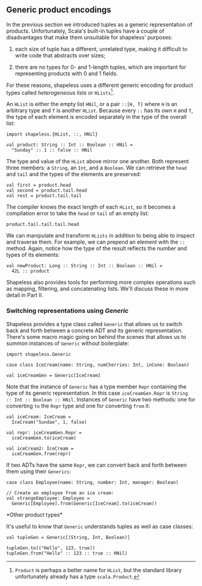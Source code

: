 ## Generic product encodings

In the previous section we introduced tuples
as a generic representation of products.
Unfortunately, Scala's built-in tuples have a couple of disadvantages
that make them unsuitable for shapeless' purposes:

 1. each size of tuple has a different, unrelated type,
    making it difficult to write code that abstracts over sizes;

 2. there are no types for 0- and 1-length tuples,
    which are important for representing products with 0 and 1 fields.

For these reasons, shapeless uses a different generic encoding
for product types called *heterogeneous lists* or `HLists`[^hlist-name].

[^hlist-name]: `Product` is perhaps a better name for `HList`,
but the standard library unfortunately already has a type `scala.Product`.

An `HList` is either the empty list `HNil`,
or a pair `::[H, T]` where `H` is an arbitrary type
and `T` is another `HList`.
Because every `::` has its own `H` and `T`,
the type of each element is encoded separately
in the type of the overall list:

```tut:book:silent
import shapeless.{HList, ::, HNil}

val product: String :: Int :: Boolean :: HNil =
  "Sunday" :: 1 :: false :: HNil
```

The type and value of the `HList` above mirror one another.
Both represent three members: a `String`, an `Int`, and a `Boolean`.
We can retrieve the `head` and `tail`
and the types of the elements are preserved:

```tut:book
val first = product.head
val second = product.tail.head
val rest = product.tail.tail
```

The compiler knows the exact length of each `HList`,
so it becomes a compilation error
to take the `head` or `tail` of an empty list:

```tut:book:fail
product.tail.tail.tail.head
```

We can manipulate and transform `HLists`
in addition to being able to inspect and traverse them.
For example, we can prepend an element with the `::` method.
Again, notice how the type of the result reflects
the number and types of its elements:

```tut:book:silent
val newProduct: Long :: String :: Int :: Boolean :: HNil =
  42L :: product
```

Shapeless also provides tools for performing more complex operations
such as mapping, filtering, and concatenating lists.
We'll discuss these in more detail in Part II.

### Switching representations using *Generic*

Shapeless provides a type class called `Generic`
that allows us to switch back and forth between
a concrete ADT and its generic representation.
There's some macro magic going on behind the scenes
that allows us to summon instances of `Generic` without boilerplate:

```tut:book:silent
import shapeless.Generic

case class IceCream(name: String, numCherries: Int, inCone: Boolean)
```

```tut:book
val iceCreamGen = Generic[IceCream]
```

Note that the instance of `Generic` has a type member `Repr`
containing the type of its generic representation.
In this case `iceCreamGen.Repr` is `String :: Int :: Boolean :: HNil`.
Instances of `Generic` have two methods:
one for converting `to` the `Repr` type
and one for converting `from` it:

```tut:book
val iceCream: IceCream =
  IceCream("Sundae", 1, false)

val repr: iceCreamGen.Repr =
  iceCreamGen.to(iceCream)

val iceCream2: IceCream =
  iceCreamGen.from(repr)
```

If two ADTs have the same `Repr`,
we can convert back and forth between them using their `Generics`:

```tut:book:silent
case class Employee(name: String, number: Int, manager: Boolean)
```

```tut:book
// Create an employee from an ice cream:
val strangeEmployee: Employee =
  Generic[Employee].from(Generic[IceCream].to(iceCream))
```

<div class="callout callout-info">
*Other product types*

It's useful to know that
`Generic` understands tuples as well as case classes:

```tut:book:silent
val tupleGen = Generic[(String, Int, Boolean)]
```

```tut:book
tupleGen.to(("Hello", 123, true))
tupleGen.from("Hello" :: 123 :: true :: HNil)
```
</div>
